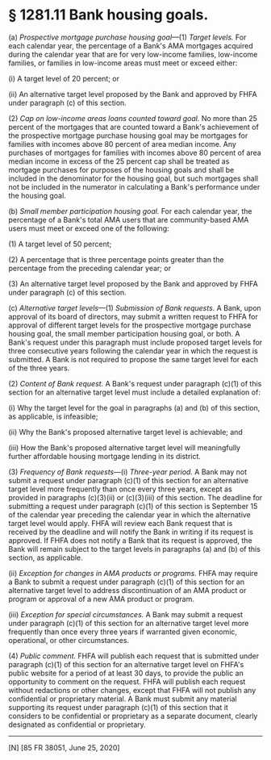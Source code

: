# § 1281.11   Bank housing goals.

(a) *Prospective mortgage purchase housing goal*—(1) *Target levels.* For each calendar year, the percentage of a Bank's AMA mortgages acquired during the calendar year that are for very low-income families, low-income families, or families in low-income areas must meet or exceed either:


(i) A target level of 20 percent; or


(ii) An alternative target level proposed by the Bank and approved by FHFA under paragraph (c) of this section.


(2) *Cap on low-income areas loans counted toward goal.* No more than 25 percent of the mortgages that are counted toward a Bank's achievement of the prospective mortgage purchase housing goal may be mortgages for families with incomes above 80 percent of area median income. Any purchases of mortgages for families with incomes above 80 percent of area median income in excess of the 25 percent cap shall be treated as mortgage purchases for purposes of the housing goals and shall be included in the denominator for the housing goal, but such mortgages shall not be included in the numerator in calculating a Bank's performance under the housing goal.


(b) *Small member participation housing goal.* For each calendar year, the percentage of a Bank's total AMA users that are community-based AMA users must meet or exceed one of the following:


(1) A target level of 50 percent;


(2) A percentage that is three percentage points greater than the percentage from the preceding calendar year; or


(3) An alternative target level proposed by the Bank and approved by FHFA under paragraph (c) of this section.


(c) *Alternative target levels*—(1) *Submission of Bank requests.* A Bank, upon approval of its board of directors, may submit a written request to FHFA for approval of different target levels for the prospective mortgage purchase housing goal, the small member participation housing goal, or both. A Bank's request under this paragraph must include proposed target levels for three consecutive years following the calendar year in which the request is submitted. A Bank is not required to propose the same target level for each of the three years.


(2) *Content of Bank request.* A Bank's request under paragraph (c)(1) of this section for an alternative target level must include a detailed explanation of:


(i) Why the target level for the goal in paragraphs (a) and (b) of this section, as applicable, is infeasible;


(ii) Why the Bank's proposed alternative target level is achievable; and


(iii) How the Bank's proposed alternative target level will meaningfully further affordable housing mortgage lending in its district.


(3) *Frequency of Bank requests*—(i) *Three-year period.* A Bank may not submit a request under paragraph (c)(1) of this section for an alternative target level more frequently than once every three years, except as provided in paragraphs (c)(3)(ii) or (c)(3)(iii) of this section. The deadline for submitting a request under paragraph (c)(1) of this section is September 15 of the calendar year preceding the calendar year in which the alternative target level would apply. FHFA will review each Bank request that is received by the deadline and will notify the Bank in writing if its request is approved. If FHFA does not notify a Bank that its request is approved, the Bank will remain subject to the target levels in paragraphs (a) and (b) of this section, as applicable.


(ii) *Exception for changes in AMA products or programs.* FHFA may require a Bank to submit a request under paragraph (c)(1) of this section for an alternative target level to address discontinuation of an AMA product or program or approval of a new AMA product or program.


(iii) *Exception for special circumstances.* A Bank may submit a request under paragraph (c)(1) of this section for an alternative target level more frequently than once every three years if warranted given economic, operational, or other circumstances.


(4) *Public comment.* FHFA will publish each request that is submitted under paragraph (c)(1) of this section for an alternative target level on FHFA's public website for a period of at least 30 days, to provide the public an opportunity to comment on the request. FHFA will publish each request without redactions or other changes, except that FHFA will not publish any confidential or proprietary material. A Bank must submit any material supporting its request under paragraph (c)(1) of this section that it considers to be confidential or proprietary as a separate document, clearly designated as confidential or proprietary.



---

[N] [85 FR 38051, June 25, 2020]





